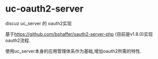 # uc-oauth2-server

discuz uc_server 的 oauth2实现

基于<https://github.com/bshaffer/oauth2-server-php> (目前是v1.8.0)实现oauth2流程.

使用uc_server本身的应用管理体系作为基础,增加oauth2所需的特性.
